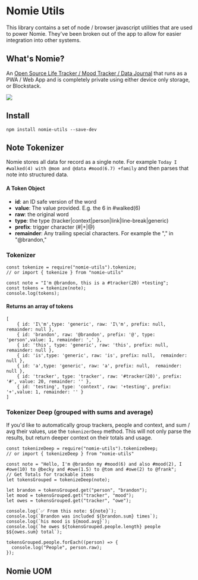 # Nomie Utils

This library contains a set of node / browser javascript utilities that are used to power Nomie. They've been broken out of the app to allow for easier integration into other systems.

## What's Nomie?

An [Open Source Life Tracker / Mood Tracker / Data Journal](https://nomie.app/) that runs as a PWA / Web App and is completely private using either device only storage, or Blockstack.

![](https://shareking.s3.amazonaws.com/pb-l3LHnDdC5H-1586728691.png)

## Install

```
npm install nomie-utils --save-dev
```

## Note Tokenizer

Nomie stores all data for record as a single note. For example `Today I #walked(4) with @mom and @data #mood(6.7) +family` and then parses that note into structured data.

#### A Token Object

- **id**: an ID safe version of the word
- **value**: The value provided. E.g. the 6 in #walked(6)
- **raw**: the original word
- **type**: the type (tracker|context|person|link|line-break|generic)
- **prefix**: trigger character (#|+|@)
- **remainder**: Any trailing special characters. For example the "," in "@brandon,"

### Tokenizer

```
const tokenize = require("nomie-utils").tokenize;
// or import { tokenize } from "nomie-utils"

const note = "I'm @brandon, this is a #tracker(20) +testing";
const tokens = tokenize(note);
console.log(tokens);
```

#### Returns an array of tokens

```
[
    { id: 'I\'m',type: 'generic', raw: 'I\'m', prefix: null,  remainder: null },
    { id: 'brandon', raw: '@brandon', prefix: '@', type: 'person',value: 1, remainder: ',' },
    { id: 'this', type: 'generic', raw: 'this', prefix: null,  remainder: null },
    { id: 'is',type: 'generic', raw: 'is', prefix: null,  remainder: null },
    { id: 'a',type: 'generic', raw: 'a', prefix: null,  remainder: null },
    { id: 'tracker', type: 'tracker', raw: '#tracker(20)', prefix: '#', value: 20, remainder: '' },
    { id: 'testing', type: 'context', raw: '+testing', prefix: '+',value: 1, remainder: '' }
]
```

### Tokenizer Deep (grouped with sums and average)

If you'd like to automatically group trackers, people and context, and sum / avg their values, use the `tokenizerDeep` method. This will not only parse the results, but return deeper context on their totals and usage.

```
const tokenizeDeep = require("nomie-utils").tokenizeDeep;
// or import { tokenizeDeep } from "nomie-utils"

const note = "Hello, I'm @brandon my #mood(6) and also #mood(2), I #owe(10) to @becky and #owe(1.5) to @tom and #owe(2) to @frank";
// Get Totals for trackable items
let tokensGrouped = tokenizeDeep(note);

let brandon = tokensGrouped.get("person", "brandon");
let mood = tokensGrouped.get("tracker", "mood");
let owes = tokensGrouped.get("tracker", "owe");

console.log(`✅ From this note: ${note}`);
console.log(`Brandon was included ${brandon.sum} times`);
console.log(`his mood is ${mood.avg}`);
console.log(`he owes ${tokensGrouped.people.length} people $${owes.sum} total`);

tokensGrouped.people.forEach((person) => {
  console.log("People", person.raw);
});

```

## Nomie UOM
